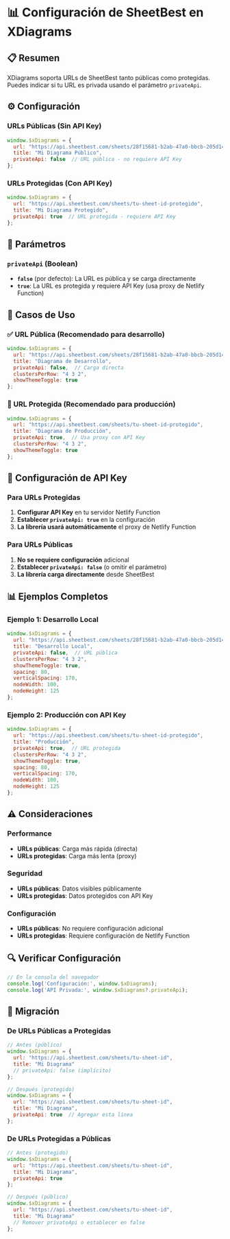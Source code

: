 # 📊 Configuración de SheetBest en XDiagrams

## 📋 Resumen

XDiagrams soporta URLs de SheetBest tanto públicas como protegidas. Puedes indicar si tu URL es privada usando el parámetro `privateApi`.

## ⚙️ Configuración

### URLs Públicas (Sin API Key)

```javascript
window.$xDiagrams = {
  url: "https://api.sheetbest.com/sheets/28f15681-b2ab-47a0-bbcb-205d142d9ef7",
  title: "Mi Diagrama Público",
  privateApi: false  // URL pública - no requiere API Key
};
```

### URLs Protegidas (Con API Key)

```javascript
window.$xDiagrams = {
  url: "https://api.sheetbest.com/sheets/tu-sheet-id-protegido",
  title: "Mi Diagrama Protegido",
  privateApi: true  // URL protegida - requiere API Key
};
```

## 🔧 Parámetros

### `privateApi` (Boolean)

- **`false`** (por defecto): La URL es pública y se carga directamente
- **`true`**: La URL es protegida y requiere API Key (usa proxy de Netlify Function)

## 🎯 Casos de Uso

### ✅ URL Pública (Recomendado para desarrollo)

```javascript
window.$xDiagrams = {
  url: "https://api.sheetbest.com/sheets/28f15681-b2ab-47a0-bbcb-205d142d9ef7",
  title: "Diagrama de Desarrollo",
  privateApi: false,  // Carga directa
  clustersPerRow: "4 3 2",
  showThemeToggle: true
};
```

### 🔐 URL Protegida (Recomendado para producción)

```javascript
window.$xDiagrams = {
  url: "https://api.sheetbest.com/sheets/tu-sheet-id-protegido",
  title: "Diagrama de Producción",
  privateApi: true,  // Usa proxy con API Key
  clustersPerRow: "4 3 2",
  showThemeToggle: true
};
```

## 🚀 Configuración de API Key

### Para URLs Protegidas

1. **Configurar API Key** en tu servidor Netlify Function
2. **Establecer `privateApi: true`** en la configuración
3. **La librería usará automáticamente** el proxy de Netlify Function

### Para URLs Públicas

1. **No se requiere configuración** adicional
2. **Establecer `privateApi: false`** (o omitir el parámetro)
3. **La librería carga directamente** desde SheetBest

## 📊 Ejemplos Completos

### Ejemplo 1: Desarrollo Local

```javascript
window.$xDiagrams = {
  url: "https://api.sheetbest.com/sheets/28f15681-b2ab-47a0-bbcb-205d142d9ef7",
  title: "Desarrollo Local",
  privateApi: false,  // URL pública
  clustersPerRow: "4 3 2",
  showThemeToggle: true,
  spacing: 80,
  verticalSpacing: 170,
  nodeWidth: 100,
  nodeHeight: 125
};
```

### Ejemplo 2: Producción con API Key

```javascript
window.$xDiagrams = {
  url: "https://api.sheetbest.com/sheets/tu-sheet-id-protegido",
  title: "Producción",
  privateApi: true,  // URL protegida
  clustersPerRow: "4 3 2",
  showThemeToggle: true,
  spacing: 80,
  verticalSpacing: 170,
  nodeWidth: 100,
  nodeHeight: 125
};
```

## ⚠️ Consideraciones

### Performance

- **URLs públicas**: Carga más rápida (directa)
- **URLs protegidas**: Carga más lenta (proxy)

### Seguridad

- **URLs públicas**: Datos visibles públicamente
- **URLs protegidas**: Datos protegidos con API Key

### Configuración

- **URLs públicas**: No requiere configuración adicional
- **URLs protegidas**: Requiere configuración de Netlify Function

## 🔍 Verificar Configuración

```javascript
// En la consola del navegador
console.log('Configuración:', window.$xDiagrams);
console.log('API Privada:', window.$xDiagrams?.privateApi);
```

## 🚀 Migración

### De URLs Públicas a Protegidas

```javascript
// Antes (público)
window.$xDiagrams = {
  url: "https://api.sheetbest.com/sheets/tu-sheet-id",
  title: "Mi Diagrama"
  // privateApi: false (implícito)
};

// Después (protegido)
window.$xDiagrams = {
  url: "https://api.sheetbest.com/sheets/tu-sheet-id",
  title: "Mi Diagrama",
  privateApi: true  // Agregar esta línea
};
```

### De URLs Protegidas a Públicas

```javascript
// Antes (protegido)
window.$xDiagrams = {
  url: "https://api.sheetbest.com/sheets/tu-sheet-id",
  title: "Mi Diagrama",
  privateApi: true
};

// Después (público)
window.$xDiagrams = {
  url: "https://api.sheetbest.com/sheets/tu-sheet-id",
  title: "Mi Diagrama"
  // Remover privateApi o establecer en false
};
```
